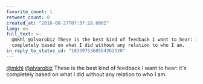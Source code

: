 ```yaml
---
favorite_count: 1
retweet_count: 0
created_at: "2018-08-27T07:37:28.000Z"
lang: en
full_text: >-
  @mkhl @alvarobiz These is the best kind of feedback I want to hear: it's
  completely based on what I did without any relation to who I am.
in_reply_to_status_id: "1033975360554262528"
---
```


[@mkhl](https://twitter.com/mkhl) [@alvarobiz](https://twitter.com/alvarobiz)
These is the best kind of feedback I want to hear: it's completely based on what
I did without any relation to who I am.
